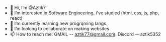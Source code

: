 - 👋 Hi, I’m @Aztik7
- 👀 I’m interested in Software Engineering, i've studied (html, css, js, php, react)
- 🌱 I’m currently learning new progrqming langs
- 💞️ I’m looking to collaborate on making websites
- 📫 How to reach me:
         GMAIL   -- aztik77@gmail.com.
         Discord -- aztik5352              
<!---
Aztik7/Aztik7 is a ✨ special ✨ repository because its `README.md` (this file) appears on your GitHub profile.
You can click the Preview link to take a look at your changes.
--->
